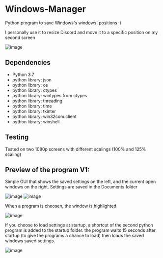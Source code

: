# Windows-Manager
Python program to save Windows's windows' positions :)

I personally use it to resize Discord and move it to a specific position on my second screen

![image](https://user-images.githubusercontent.com/77105910/180623848-56e26129-0b2e-4547-89df-f752dfabe93a.png)

## Dependencies

* Python 3.7
* python library: json
* python library: os
* python library: ctypes
* python library: wintypes from ctypes
* python library: threading
* python library: time
* python library: tkinter
* python library: win32com.client
* python library: winshell

## Testing

Tested on two 1080p screens with different scalings (100% and 125% scaling)

## Preview of the program V1:

Simple GUI that shows the saved settings on the left, and the current open windows on the right. Settings are saved in the Documents folder

![image](https://user-images.githubusercontent.com/77105910/180623312-fa2e5bce-0a1f-4cf1-8f90-92eaae9d504b.png) ![image](https://user-images.githubusercontent.com/77105910/180623969-a18045e3-1854-437e-8dcb-337194d9100b.png)


When a program is choosen, the window is highlighted 

![image](https://user-images.githubusercontent.com/77105910/180623331-3d7f4f3b-b3df-47b4-b140-06589ef6a6de.png)


If you choose to load settings at startup, a shortcut of the second python program is added to the startup folder. the program waits 15 seconds after startup (to give the programs a chance to load) then loads the saved windows saved settings. 

![image](https://user-images.githubusercontent.com/77105910/180623346-8affc085-1fd4-43a0-bc45-95386e2e8f1a.png)


